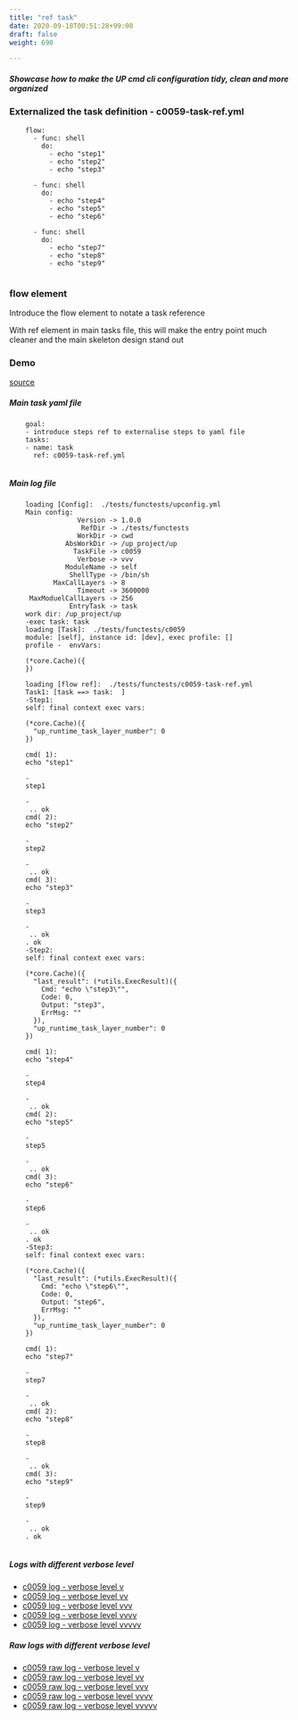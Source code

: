 ```yaml
---
title: "ref task"
date: 2020-09-18T00:51:28+99:00
draft: false
weight: 690

---
```


##### Showcase how to make the UP cmd cli configuration tidy, clean and more organized


### Externalized the task definition - c0059-task-ref.yml






```
    flow:
      - func: shell
        do:
          - echo "step1"
          - echo "step2"
          - echo "step3"
    
      - func: shell
        do:
          - echo "step4"
          - echo "step5"
          - echo "step6"
    
      - func: shell
        do:
          - echo "step7"
          - echo "step8"
          - echo "step9"
    
```






### flow element


Introduce the flow element to notate a task reference

With ref element in main tasks file, this will make the entry point much cleaner and the main skeleton design stand out











### Demo








[source](https://github.com/upcmd/up/blob/master/tests/functests/c0059.yml)

##### Main task yaml file
```
    goal:
    - introduce steps ref to externalise steps to yaml file
    tasks:
    - name: task
      ref: c0059-task-ref.yml
    
```
##### Main log file
```
    loading [Config]:  ./tests/functests/upconfig.yml
    Main config:
                 Version -> 1.0.0
                  RefDir -> ./tests/functests
                 WorkDir -> cwd
              AbsWorkDir -> /up_project/up
                TaskFile -> c0059
                 Verbose -> vvv
              ModuleName -> self
               ShellType -> /bin/sh
           MaxCallLayers -> 8
                 Timeout -> 3600000
     MaxModuelCallLayers -> 256
               EntryTask -> task
    work dir: /up_project/up
    -exec task: task
    loading [Task]:  ./tests/functests/c0059
    module: [self], instance id: [dev], exec profile: []
    profile -  envVars:
    
    (*core.Cache)({
    })
    
    loading [flow ref]:  ./tests/functests/c0059-task-ref.yml
    Task1: [task ==> task:  ]
    -Step1:
    self: final context exec vars:
    
    (*core.Cache)({
      "up_runtime_task_layer_number": 0
    })
    
    cmd( 1):
    echo "step1"
    
    -
    step1
    
    -
     .. ok
    cmd( 2):
    echo "step2"
    
    -
    step2
    
    -
     .. ok
    cmd( 3):
    echo "step3"
    
    -
    step3
    
    -
     .. ok
    . ok
    -Step2:
    self: final context exec vars:
    
    (*core.Cache)({
      "last_result": (*utils.ExecResult)({
        Cmd: "echo \"step3\"",
        Code: 0,
        Output: "step3",
        ErrMsg: ""
      }),
      "up_runtime_task_layer_number": 0
    })
    
    cmd( 1):
    echo "step4"
    
    -
    step4
    
    -
     .. ok
    cmd( 2):
    echo "step5"
    
    -
    step5
    
    -
     .. ok
    cmd( 3):
    echo "step6"
    
    -
    step6
    
    -
     .. ok
    . ok
    -Step3:
    self: final context exec vars:
    
    (*core.Cache)({
      "last_result": (*utils.ExecResult)({
        Cmd: "echo \"step6\"",
        Code: 0,
        Output: "step6",
        ErrMsg: ""
      }),
      "up_runtime_task_layer_number": 0
    })
    
    cmd( 1):
    echo "step7"
    
    -
    step7
    
    -
     .. ok
    cmd( 2):
    echo "step8"
    
    -
    step8
    
    -
     .. ok
    cmd( 3):
    echo "step9"
    
    -
    step9
    
    -
     .. ok
    . ok
    
```


##### Logs with different verbose level
* [c0059 log - verbose level v](../../logs/c0059_v)
* [c0059 log - verbose level vv](../../logs/c0059_vv)
* [c0059 log - verbose level vvv](../../logs/c0059_vvvv)
* [c0059 log - verbose level vvvv](../../logs/c0059_vvvv)
* [c0059 log - verbose level vvvvv](../../logs/c0059_vvvvv)

##### Raw logs with different verbose level
* [c0059 raw log - verbose level v](../../reflogs/c0059_v.log)
* [c0059 raw log - verbose level vv](../../reflogs/c0059_vv.log)
* [c0059 raw log - verbose level vvv](../../reflogs/c0059_vvv.log)
* [c0059 raw log - verbose level vvvv](../../reflogs/c0059_vvvv.log)
* [c0059 raw log - verbose level vvvvv](../../reflogs/c0059_vvvvv.log)







